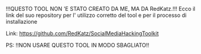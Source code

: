!!!QUESTO TOOL NON 'E STATO CREATO DA ME, MA DA RedKatz.!!!
Ecco il link del suo repository per l' utilizzo corretto del tool e per il processo di installazione

Link: https://github.com/RedKatz/SocialMediaHackingToolkit

PS: !!NON USARE QUESTO TOOL IN MODO SBAGLIATO!!
